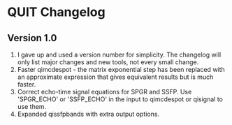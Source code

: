 # QUIT Changelog #

## Version 1.0 ##

1. I gave up and used a version number for simplicity. The changelog will
only list major changes and new tools, not every small change.
2. Faster qimcdespot - the matrix exponential step has been replaced with an
approximate expression that gives equivalent results but is much faster.
3. Correct echo-time signal equations for SPGR and SSFP. Use 'SPGR_ECHO' or
'SSFP_ECHO' in the input to qimcdespot or qisignal to use them.
4. Expanded qissfpbands with extra output options.